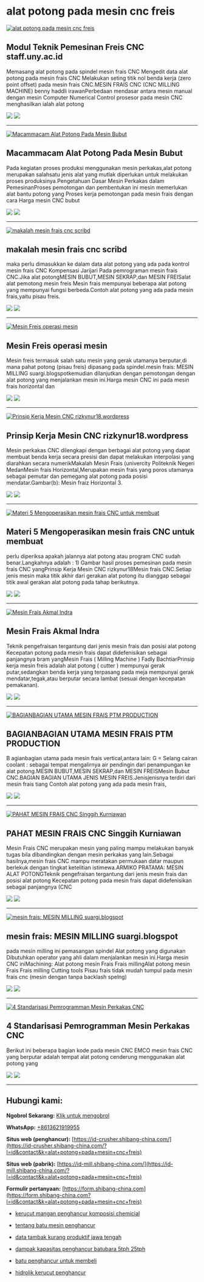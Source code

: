 # alat potong pada mesin cnc freis

<a href="https://swt.shibang-china.com/?l=id&img&k=alat+potong+pada+mesin+cnc+freis" target="_blank">![alat potong pada mesin cnc freis](http://static.shibang-china.com/all-800x300/366.jpg)</a>

## Modul Teknik Pemesinan Freis CNC staff.uny.ac.id
Memasang alat potong pada spindel mesin frais CNC Mengedit data alat potong pada mesin frais CNC Melakukan seting titik nol benda kerja (zero point offset) pada mesin frais CNC.MESIN FRAIS CNC (CNC MILLING MACHINE) benny haddli irawanPerbedaan mendasar antara mesin manual dengan mesin Computer Numerical Control prosesor pada mesin CNC menghasilkan ialah alat potong


<a href="https://whatsapp.shibangsoft.com/WhatsApp.php" target="_blank" title="WhatsApp">![](http://static.shibang-china.com/icon/whatsapp.png)</a> <a href="https://swt.shibang-china.com/?l=id&icon&k=alat+potong+pada+mesin+cnc+freis" target="_blank">![](http://static.shibang-china.com/icon/chat-id.png)</a>

---

<a href="https://swt.shibang-china.com/?l=id&img&k=alat+potong+pada+mesin+cnc+freis" target="_blank">![Macammacam Alat Potong Pada Mesin Bubut](http://static.shibang-china.com/all-800x300/1311.jpg)</a>

## Macammacam Alat Potong Pada Mesin Bubut
Pada kegiatan proses produksi menggunakan mesin perkakas,alat potong merupakan salahsatu jenis alat yang mutlak diperlukan untuk melakukan proses produksinya.Pengetahuan Dasar Mesin Perkakas dalam PemesinanProses pemotongan dan pembentukan ini mesin memerlukan alat bantu potong yang Proses kerja pemotongan pada mesin frais dengan cara Harga mesin CNC bubut


<a href="https://whatsapp.shibangsoft.com/WhatsApp.php" target="_blank" title="WhatsApp">![](http://static.shibang-china.com/icon/whatsapp.png)</a> <a href="https://swt.shibang-china.com/?l=id&icon&k=alat+potong+pada+mesin+cnc+freis" target="_blank">![](http://static.shibang-china.com/icon/chat-id.png)</a>

---

<a href="https://swt.shibang-china.com/?l=id&img&k=alat+potong+pada+mesin+cnc+freis" target="_blank">![makalah mesin frais cnc scribd](http://static.shibang-china.com/all-800x300/1039.jpg)</a>

## makalah mesin frais cnc scribd
maka perlu dimasukkan ke dalam data alat potong yang ada pada kontrol mesin frais CNC Kompensasi Jarijari Pada pemrograman mesin frais CNC.Jika alat potongMESIN BUBUT,MESIN SEKRAP,dan MESIN FREISalat alat pemotong mesin freis Mesin frais mempunyai beberapa alat potong yang mempunyai fungsi berbeda.Contoh alat potong yang ada pada mesin frais,yaitu pisau freis.


<a href="https://whatsapp.shibangsoft.com/WhatsApp.php" target="_blank" title="WhatsApp">![](http://static.shibang-china.com/icon/whatsapp.png)</a> <a href="https://swt.shibang-china.com/?l=id&icon&k=alat+potong+pada+mesin+cnc+freis" target="_blank">![](http://static.shibang-china.com/icon/chat-id.png)</a>

---

<a href="https://swt.shibang-china.com/?l=id&img&k=alat+potong+pada+mesin+cnc+freis" target="_blank">![Mesin Freis operasi mesin](http://static.shibang-china.com/all-800x300/868.jpg)</a>

## Mesin Freis operasi mesin
Mesin freis termasuk salah satu mesin yang gerak utamanya berputar,di mana pahat potong (pisau freis) dipasang pada spindel.mesin frais: MESIN MILLING suargi.blogspotkemudian dilanjutkan dengan pemotongan dengan alat potong yang menjalankan mesin ini.Harga mesin CNC ini pada mesin frais horizontal dan


<a href="https://whatsapp.shibangsoft.com/WhatsApp.php" target="_blank" title="WhatsApp">![](http://static.shibang-china.com/icon/whatsapp.png)</a> <a href="https://swt.shibang-china.com/?l=id&icon&k=alat+potong+pada+mesin+cnc+freis" target="_blank">![](http://static.shibang-china.com/icon/chat-id.png)</a>

---

<a href="https://swt.shibang-china.com/?l=id&img&k=alat+potong+pada+mesin+cnc+freis" target="_blank">![Prinsip Kerja Mesin CNC rizkynur18.wordpress](http://static.shibang-china.com/all-800x300/10.jpg)</a>

## Prinsip Kerja Mesin CNC rizkynur18.wordpress
Mesin perkakas CNC dilengkapi dengan berbagai alat potong yang dapat membuat benda kerja secara presisi dan dapat melakukan interpolasi yang diarahkan secara numerikMakalah Mesin Frais (univercity Politeknik Negeri MedanMesin frais Horizontal,Merupakan mesin frais yang poros utamanya sebagai pemutar dan pemegang alat potong pada posisi mendatar.Gambar(b): Mesin fraiz Horizontal 3.


<a href="https://whatsapp.shibangsoft.com/WhatsApp.php" target="_blank" title="WhatsApp">![](http://static.shibang-china.com/icon/whatsapp.png)</a> <a href="https://swt.shibang-china.com/?l=id&icon&k=alat+potong+pada+mesin+cnc+freis" target="_blank">![](http://static.shibang-china.com/icon/chat-id.png)</a>

---

<a href="https://swt.shibang-china.com/?l=id&img&k=alat+potong+pada+mesin+cnc+freis" target="_blank">![Materi 5 Mengoperasikan mesin frais CNC untuk membuat](http://static.shibang-china.com/all-800x300/685.jpg)</a>

## Materi 5 Mengoperasikan mesin frais CNC untuk membuat
perlu diperiksa apakah jalannya alat potong atau program CNC sudah benar.Langkahnya adalah : 1) Gambar hasil proses pemesinan pada mesin frais CNC yangPrinsip Kerja Mesin CNC rizkynur18Mesin frais CNC.Setiap jenis mesin maka titik akhir dari gerakan alat potong itu dianggap sebagai titik awal gerakan alat potong pada tahap berikutnya.


<a href="https://whatsapp.shibangsoft.com/WhatsApp.php" target="_blank" title="WhatsApp">![](http://static.shibang-china.com/icon/whatsapp.png)</a> <a href="https://swt.shibang-china.com/?l=id&icon&k=alat+potong+pada+mesin+cnc+freis" target="_blank">![](http://static.shibang-china.com/icon/chat-id.png)</a>

---

<a href="https://swt.shibang-china.com/?l=id&img&k=alat+potong+pada+mesin+cnc+freis" target="_blank">![Mesin Frais Akmal Indra](http://static.shibang-china.com/all-800x300/138.jpg)</a>

## Mesin Frais Akmal Indra
Teknik pengefraisan tergantung dari jenis mesin frais dan posisi alat potong Kecepatan potong pada mesin frais dapat didefenisikan sebagai panjangnya bram yangMesin Frais ( Milling Machine ) Fadly BachtiarPrinsip kerja mesin freis adalah alat potong ( cutter ) mempunyai gerak putar,sedangkan benda kerja yang terpasang pada meja mempunyai gerak mendatar,tegak,atau berputar secara lambat (sesuai dengan kecepatan pemakanan).


<a href="https://whatsapp.shibangsoft.com/WhatsApp.php" target="_blank" title="WhatsApp">![](http://static.shibang-china.com/icon/whatsapp.png)</a> <a href="https://swt.shibang-china.com/?l=id&icon&k=alat+potong+pada+mesin+cnc+freis" target="_blank">![](http://static.shibang-china.com/icon/chat-id.png)</a>

---

<a href="https://swt.shibang-china.com/?l=id&img&k=alat+potong+pada+mesin+cnc+freis" target="_blank">![BAGIANBAGIAN UTAMA MESIN FRAIS PTM PRODUCTION](http://static.shibang-china.com/all-800x300/486.jpg)</a>

## BAGIANBAGIAN UTAMA MESIN FRAIS PTM PRODUCTION
B agianbagian utama pada mesin frais vertical,antara lain: G = Selang cairan coolant : sebagai tempat mengalirnya air pendingin dari penampungan ke alat potong.MESIN BUBUT,MESIN SEKRAP,dan MESIN FREISMesin Bubut CNC.BAGIAN BAGIAN UTAMA JENIS MESIN FREIS.Jenisjenisnya terdiri dari mesin frais tiang Contoh alat potong yang ada pada mesin frais,


<a href="https://whatsapp.shibangsoft.com/WhatsApp.php" target="_blank" title="WhatsApp">![](http://static.shibang-china.com/icon/whatsapp.png)</a> <a href="https://swt.shibang-china.com/?l=id&icon&k=alat+potong+pada+mesin+cnc+freis" target="_blank">![](http://static.shibang-china.com/icon/chat-id.png)</a>

---

<a href="https://swt.shibang-china.com/?l=id&img&k=alat+potong+pada+mesin+cnc+freis" target="_blank">![PAHAT MESIN FRAIS CNC Singgih Kurniawan](http://static.shibang-china.com/all-800x300/1276.jpg)</a>

## PAHAT MESIN FRAIS CNC Singgih Kurniawan
Mesin Frais CNC merupakan mesin yang paling mampu melakukan banyak tugas bila dibandingkan dengan mesin perkakas yang lain.Sebagai hasilnya,mesin frais CNC mampu meratakan permukaan datar maupun berlekuk dengan tingkat ketelitian istimewa.ARMIKO PRATAMA: MESIN ALAT POTONGTeknik pengefraisan tergantung dari jenis mesin frais dan posisi alat potong Kecepatan potong pada mesin frais dapat didefenisikan sebagai panjangnya (CNC


<a href="https://whatsapp.shibangsoft.com/WhatsApp.php" target="_blank" title="WhatsApp">![](http://static.shibang-china.com/icon/whatsapp.png)</a> <a href="https://swt.shibang-china.com/?l=id&icon&k=alat+potong+pada+mesin+cnc+freis" target="_blank">![](http://static.shibang-china.com/icon/chat-id.png)</a>

---

<a href="https://swt.shibang-china.com/?l=id&img&k=alat+potong+pada+mesin+cnc+freis" target="_blank">![mesin frais: MESIN MILLING suargi.blogspot](http://static.shibang-china.com/all-800x300/726.jpg)</a>

## mesin frais: MESIN MILLING suargi.blogspot
pada mesin milling ini pemasangan spindel Alat potong yang digunakan Dibutuhkan operator yang ahli dalam menjalankan mesin ini.Harga mesin CNC iniMachining: Alat potong mesin Frais Frais millingAlat potong mesin Frais Frais milling Cutting tools Pisau frais tidak mudah tumpul pada mesin frais cnc (mesin dengan tanpa backlash spelng)


<a href="https://whatsapp.shibangsoft.com/WhatsApp.php" target="_blank" title="WhatsApp">![](http://static.shibang-china.com/icon/whatsapp.png)</a> <a href="https://swt.shibang-china.com/?l=id&icon&k=alat+potong+pada+mesin+cnc+freis" target="_blank">![](http://static.shibang-china.com/icon/chat-id.png)</a>

---

<a href="https://swt.shibang-china.com/?l=id&img&k=alat+potong+pada+mesin+cnc+freis" target="_blank">![4 Standarisasi Pemrogramman Mesin Perkakas CNC](http://static.shibang-china.com/all-800x300/99.jpg)</a>

## 4 Standarisasi Pemrogramman Mesin Perkakas CNC
Berikut ini beberapa bagian kode pada mesin CNC EMCO mesin frais CNC yang berputar adalah tempat alat potong cenderung menggunakan alat potong yang

<a href="https://whatsapp.shibangsoft.com/WhatsApp.php" target="_blank" title="WhatsApp">![](http://static.shibang-china.com/icon/whatsapp.png)</a> <a href="https://swt.shibang-china.com/?l=id&icon&k=alat+potong+pada+mesin+cnc+freis" target="_blank">![](http://static.shibang-china.com/icon/chat-id.png)</a>

---
## Hubungi kami:

**Ngobrol Sekarang:** [Klik untuk mengobrol](https://swt.shibang-china.com?l=id&contact&k=alat+potong+pada+mesin+cnc+freis)

**WhatsApp:**  [+8613621919955](https://whatsapp.shibangsoft.com/WhatsApp.php)

**Situs web (penghancur):** [https://id-crusher.shibang-china.com/](https://id-crusher.shibang-china.com/?l=id&contact&k=alat+potong+pada+mesin+cnc+freis)

**Situs web (pabrik):** [https://id-mill.shibang-china.com/](https://id-mill.shibang-china.com/?l=id&contact&k=alat+potong+pada+mesin+cnc+freis)

**Formulir pertanyaan:** [https://form.shibang-china.com](https://form.shibang-china.com?l=id&contact&k=alat+potong+pada+mesin+cnc+freis)

* [kerucut mangan penghancur komposisi chemicial](../35/kerucut%20mangan%20penghancur%20komposisi%20chemicial.md)

* [tentang batu mesin penghancur](../34/tentang%20batu%20mesin%20penghancur.md)

* [data tambak kurang produktif jawa tengah](../39/data%20tambak%20kurang%20produktif%20jawa%20tengah.md)

* [dampak kapasitas penghancur batubara 5tph 25tph](../35/dampak%20kapasitas%20penghancur%20batubara%205tph%2025tph.md)

* [batu penghancur untuk membeli](../39/batu%20penghancur%20untuk%20membeli.md)

* [hidrolik kerucut penghancur](../35/hidrolik%20kerucut%20penghancur.md)